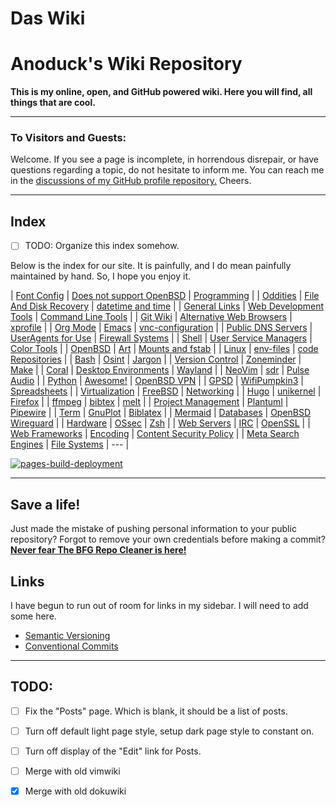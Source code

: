 # Das Wiki

# Anoduck's Wiki Repository

__This is my online, open, and GitHub powered wiki. Here you will find, all things that are cool.__

-----

### To Visitors and Guests:

Welcome. If you see a page is incomplete, in horrendous disrepair, or have questions regarding a topic, do not hesitate to inform me. You
can reach me in the [discussions of my GitHub profile repository.](https://github.com/anoduck) Cheers.

-----

## Index

- [ ] TODO: Organize this index somehow.

Below is the index for our site. It is painfully, and I do mean painfully maintained by hand. So, I hope you enjoy it.

| [Font Config](font_config)         | [Does not support OpenBSD](unsupported_for_OpenBSD) | [Programming](programming)               |
| [Oddities](oddities)               | [File And Disk Recovery](file_disk-recovery)        | [datetime and time](datetime_timetime)   |
| [General Links](links)             | [Web Development Tools](web_dev_tools)              | [Command Line Tools](command_line_tools) |
| [Git Wiki](git-wiki-skeleton)      | [Alternative Web Browsers](web_browsers)            | [xprofile](xprofile)                     |
| [Org Mode](orgmode)                | [Emacs](emacs)                                      | [vnc-configuration](vnc)                 |
| [Public DNS Servers](dns)          | [UserAgents for Use](useragent)                     | [Firewall Systems](firewall)             |
| [Shell](shell)                     | [User Service Managers](service_managers)           | [Color Tools](color_tools)               |
| [OpenBSD](openbsd)                 | [Art](art)                                          | [Mounts and fstab](mount_fstab)          |
| [Linux](linux)                     | [env-files](env-files)                              | [code Repositories](repos)               |
| [Bash](bash)                       | [Osint](osint)                                      | [Jargon](jargon)                         |
| [Version Control](versioning)      | [Zoneminder](zoneminder)                            | [Make](make)                             |
| [Coral](google-coral)              | [Desktop Environments](Desktops)                    | [Wayland](wayland)                       |
| [NeoVim](nvim)                     | [sdr](sdr)                                          | [Pulse Audio](pulse)                     |
| [Python](python)                   | [Awesome!](awesome)                                 | [OpenBSD VPN](open-openvpn)              |
| [GPSD](gpsd)                       | [WifiPumpkin3](wp3)                                 | [Spreadsheets](spreadsheet)              |
| [Virtualization](virtualization)   | [FreeBSD](freebsd)                                  | [Networking](networking)                 |
| [Hugo](hugo)                       | [unikernel](unikernel)                              | [Firefox](firefox)                       |
| [ffmpeg](ffmpeg)                   | [bibtex](biblatex)                                  | [melt](melt)                             |
| [Project Management](projman)      | [Plantuml](plantuml)                                | [Pipewire](pipewire)                     |
| [Term](shell)                      | [GnuPlot](gnuplot)                                  | [Biblatex](biblatex)                     |
| [Mermaid](mermaid)                 | [Databases](databases)                              | [OpenBSD Wireguard](openbsd-wireguard)   |
| [Hardware](hardware)               | [OSsec](ossec)                                      | [Zsh](zsh)                               |
| [Web Servers](web_servers)         | [IRC](irc)                                          | [OpenSSL](openssl)                       |
| [Web Frameworks](webframeworks)    | [Encoding](encoding)                                | [Content Security Policy](CSP)           |
| [Meta Search Engines](meta_search) | [File Systems](filesystem)                          | ---                                      |

[![pages-build-deployment](https://github.com/anoduck/wiki/actions/workflows/pages/pages-build-deployment/badge.svg)](https://github.com/anoduck/wiki/actions/workflows/pages/pages-build-deployment)

-----

## Save a life!

Just made the mistake of pushing personal information to your public repository? Forgot to remove your own
credentials before making a commit? [**Never fear The BFG Repo Cleaner is
here!**](https://rtyley.github.io/bfg-repo-cleaner)

## Links

I have begun to run out of room for links in my sidebar. I will need to add some here.

- [Semantic Versioning](https://semver.org)
- [Conventional Commits](https://www.conventionalcommits.org/)

-----

## TODO:

- [ ] Fix the "Posts" page. Which is blank, it should be a list of posts.
- [ ] Turn off default light page style, setup dark page style to constant on.
- [ ] Turn off display of the "Edit" link for Posts.
- [ ] Merge with old vimwiki
- [x] Merge with old dokuwiki


